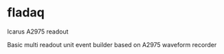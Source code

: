 # fladaq
Icarus A2975 readout

Basic multi readout unit event builder based on A2975 waveform recorder 
